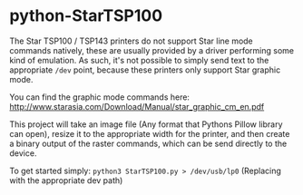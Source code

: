 # python-StarTSP100

The Star TSP100 / TSP143 printers do not support Star line mode commands natively, these are usually provided by a driver performing some kind of emulation. As such, it's not possible to simply send text to the appropriate `/dev` point, because these printers only support Star graphic mode.

You can find the graphic mode commands here: http://www.starasia.com/Download/Manual/star_graphic_cm_en.pdf

This project will take an image file (Any format that Pythons Pillow library can open), resize it to the appropriate width for the printer, and then create a binary output of the raster commands, which can be send directly to the device.

To get started simply: `python3 StarTSP100.py > /dev/usb/lp0` (Replacing with the appropriate dev path)
